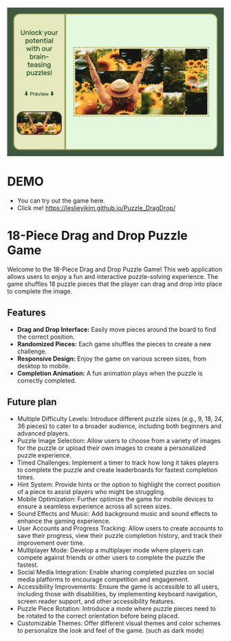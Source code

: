 ![Screenshot](https://github.com/leslieyjkim/Puzzle_DragDrop/blob/main/main.png?raw=true)

# DEMO
- You can try out the game here. 
- Click me! https://leslieyjkim.github.io/Puzzle_DragDrop/


# 18-Piece Drag and Drop Puzzle Game

Welcome to the 18-Piece Drag and Drop Puzzle Game! This web application allows users to enjoy a fun and interactive puzzle-solving experience. The game shuffles 18 puzzle pieces that the player can drag and drop into place to complete the image.

## Features

- **Drag and Drop Interface:** Easily move pieces around the board to find the correct position.
- **Randomized Pieces:** Each game shuffles the pieces to create a new challenge.
- **Responsive Design:** Enjoy the game on various screen sizes, from desktop to mobile.
- **Completion Animation:** A fun animation plays when the puzzle is correctly completed.


## Future plan
 
- Multiple Difficulty Levels: Introduce different puzzle sizes (e.g., 9, 18, 24, 36 pieces) to cater to a broader audience, including both beginners and advanced players.
- Puzzle Image Selection: Allow users to choose from a variety of images for the puzzle or upload their own images to create a personalized puzzle experience.
- Timed Challenges: Implement a timer to track how long it takes players to complete the puzzle and create leaderboards for fastest completion times.
- Hint System: Provide hints or the option to highlight the correct position of a piece to assist players who might be struggling.
- Mobile Optimization: Further optimize the game for mobile devices to ensure a seamless experience across all screen sizes.
- Sound Effects and Music: Add background music and sound effects to enhance the gaming experience.
- User Accounts and Progress Tracking: Allow users to create accounts to save their progress, view their puzzle completion history, and track their improvement over time.
- Multiplayer Mode: Develop a multiplayer mode where players can compete against friends or other users to complete the puzzle the fastest.
- Social Media Integration: Enable sharing completed puzzles on social media platforms to encourage competition and engagement.
- Accessibility Improvements: Ensure the game is accessible to all users, including those with disabilities, by implementing keyboard navigation, screen reader support, and other accessibility features.
- Puzzle Piece Rotation: Introduce a mode where puzzle pieces need to be rotated to the correct orientation before being placed.
- Customizable Themes: Offer different visual themes and color schemes to personalize the look and feel of the game. (such as dark mode)
